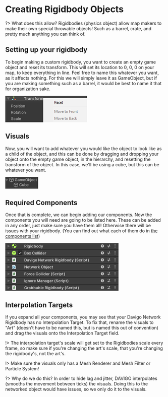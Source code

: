 # Creating Rigidbody Objects

?> What does this allow? Rigidbodies (physics object) allow map makers to make their own special throwable objects! Such as a barrel, crate, and pretty much anything you can think of.

## Setting up your rigidbody

To begin making a custom rigidbody, you want to create an empty game object and reset its transform. This will set its location to 0, 0, 0 on your map, to keep everything in line. Feel free to name this whatever you want, as it affects nothing. For this we will simply leave it as GameObject, but if you are making something such as a barrel, it would be best to name it that for organization sake.

 ![Resetting Transform](_media/transform-reset.png)

## Visuals

Now, you will want to add whatever you would like the object to look like as a child of the object, and this can be done by dragging and dropping your object onto the empty game object, in the hierarchy, and resetting the transform of the object. In this case, we'll be using a cube, but this can be whatever you want.

 ![Drag Object](_media/gameobjectdrag.png)

## Required Components

 Once that is complete, we can begin adding our components. Now the components you will need are going to be listed here. These can be added in any order, just make sure you have them all! Otherwise there will be issues with your rigidbody. (You can find out what each of them do in [the components list](components.md))

 ![List of Components](_media/complist.png)

## Interpolation Targets

 If you expand all your components, you may see that your Davigo Network Rigidbody has no Interpolation Target. To fix that, rename the visuals to "Art" (doesn't have to be named this, but is named this out of convention) and drag the visuals onto the Interpolation Target field.
 
!> The interpolation target's scale will get set to the Rigidbodies scale every frame, so make sure if you're changing the art's scale, that you're changing the rigidbody's, not the art's.  

!> Make sure the visuals only has a Mesh Renderer and Mesh Filter or Particle System!

?> Why do we do this? In order to hide lag and jitter, DAVIGO interpolates (smooths the movement between ticks) the visuals. Doing this to the networked object would have issues, so we only do it to the visuals.
